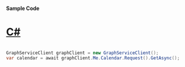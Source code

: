 #### Sample Code
# [C#](#tab/Csharp)

```C#

GraphServiceClient graphClient = new GraphServiceClient();
var calendar = await graphClient.Me.Calendar.Request().GetAsync();

```